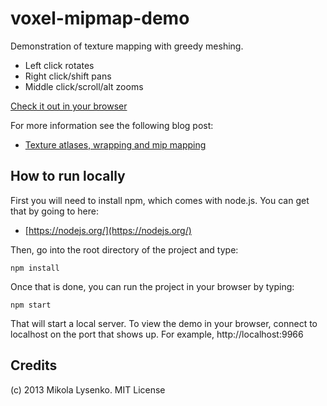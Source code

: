 voxel-mipmap-demo
=================
Demonstration of texture mapping with greedy meshing.

* Left click rotates
* Right click/shift pans
* Middle click/scroll/alt zooms

[Check it out in your browser](http://mikolalysenko.github.io/voxel-mipmap-demo/)

For more information see the following blog post:

* [Texture atlases, wrapping and mip mapping](http://0fps.wordpress.com/2013/07/09/texture-atlases-wrapping-and-mip-mapping/)

## How to run locally
First you will need to install npm, which comes with node.js.  You can get that by going to here:

* [https://nodejs.org/](https://nodejs.org/)

Then, go into the root directory of the project and type:

    npm install
    
Once that is done, you can run the project in your browser by typing:

    npm start

That will start a local server.  To view the demo in your browser, connect to localhost on the port that shows up.  For example, http://localhost:9966

## Credits
(c) 2013 Mikola Lysenko. MIT License
